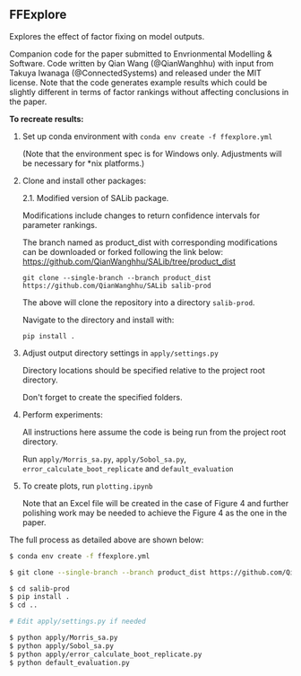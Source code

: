 FFExplore
---------

Explores the effect of factor fixing on model outputs.

Companion code for the paper submitted to Envrionmental Modelling & Software. Code written by Qian Wang (@QianWanghhu) with input from Takuya Iwanaga (@ConnectedSystems) and released under the MIT license.
Note that the code generates example results which could be slightly different in terms of factor rankings without affecting conclusions in the paper.

**To recreate results:**

1. Set up conda environment with `conda env create -f ffexplore.yml` 
        
    (Note that the environment spec is for Windows only. 
        Adjustments will be necessary for *nix platforms.)

2. Clone and install other packages:

   2.1. Modified version of SALib package.

      Modifications include changes to return confidence intervals for parameter rankings.

      The branch named as product_dist with corresponding modifications can be downloaded or forked following the link below:
      https://github.com/QianWanghhu/SALib/tree/product_dist 

      `git clone --single-branch --branch product_dist https://github.com/QianWanghhu/SALib salib-prod`

      The above will clone the repository into a directory `salib-prod`.

      Navigate to the directory and install with:

      `pip install .`

3. Adjust output directory settings in `apply/settings.py`

   Directory locations should be specified relative to the project root directory.

   Don't forget to create the specified folders.

4. Perform experiments:

   All instructions here assume the code is being run from the project root directory.

   Run `apply/Morris_sa.py`, `apply/Sobol_sa.py`, `error_calculate_boot_replicate` and `default_evaluation`

5. To create plots, run `plotting.ipynb`

   Note that an Excel file will be created in the case of Figure 4 and further polishing work may be needed to achieve the Figure 4 as the one in the paper.


The full process as detailed above are shown below:

```bash
$ conda env create -f ffexplore.yml

$ git clone --single-branch --branch product_dist https://github.com/QianWanghhu/SALib salib-prod

$ cd salib-prod
$ pip install .
$ cd ..

# Edit apply/settings.py if needed

$ python apply/Morris_sa.py
$ python apply/Sobol_sa.py
$ python apply/error_calculate_boot_replicate.py
$ python default_evaluation.py
```